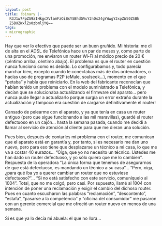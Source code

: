 ```yaml
---
layout: post
title: !binary |-
  R3J1w7FpZG9zIHkgcXVlamFzOiBsYSBhdGVuY2nDs24gYWwgY2xpZW50ZSBk
  ZSBUZWxlZsOzbmljYQ==
tags:
- micrographic
---
```

Hay que ver lo efectivo que puede ser un buen gruñido. Mi historia: me di de alta en el ADSL de Telefónica hace un par de meses y, como parte de una promoción, me enviaron un router Wi-Fi al módico precio de 20 € (céntimo arriba, céntimo abajo). El problema es que el router en cuestión nunca funcionó como es debido. Lo configurábamos y, todo parecía marchar bien, excepto cuando le conectabas más de dos ordenadores, o hacías uso de programas P2P (eMule, soulseek…), momento en el que “petaba” y había que reiniciarlo. En la web del fabricante reconocían que habían tenido un problema con el modelo suministrado a Telefónica, y decían que se solucionaba actualizando el firmware del aparato… pero nunca pude llegar a actualizarlo porque surgía un error extraño durante la actualización y tampoco era cuestión de cargarse definitivamente el router!

Cansado de pelearme con el aparato, y ya que tenía en casa un router antiguo (pero que sigue funcionando a las mil maravillas), guardé el router defectuoso en un cajón… hasta la semana pasada, cuando me decidí a llamar al servicio de atención al cliente para que me dieran una solución.

Pues bien, después de contarles mi problema con el router, me comunican que el aparato está en garantía y, por tanto, si es necesario me dan uno nuevo, pero para eso tiene que desplazarse un técnico a mi casa, lo que me va a costar 40 eurazos… “Oiga, que yo no necesito un técnico. Ustedes me han dado un router defectuoso, y yo sólo quiero que me lo cambien”. Respuesta de la operadora “La única forma que tenemos de asegurarnos de que está defectuoso, es mandando un técnico a su casa”… “Pero, oiga, ¿para qué iba yo a querer cambiar un router que no estuviese defectuoso?”… “Si no está satisfecho con este servicio, comuníquelo al 1004”. Total, que no me colgó, pero casi. Por supuesto, llamé al 1004 con intención de poner una reclamación y exigir el cambio del dichoso router. Pues en cuanto escucharon las palabras “reclamación”, “descontento”, “estafa”, “pasarse a la competencia” y “oficina del consumidor” me pasaron con un gerente comercial que me ofreció un router nuevo en menos de una semana.

Si es que ya lo decía mi abuela: el que no llora…
